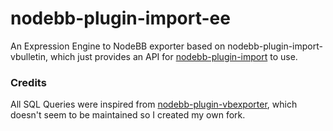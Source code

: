 nodebb-plugin-import-ee
==========================

An Expression Engine to NodeBB exporter based on nodebb-plugin-import-vbulletin, which just provides an API for [nodebb-plugin-import](https://github.com/akhoury/nodebb-plugin-import) to use.

### Credits

All SQL Queries were inspired from [nodebb-plugin-vbexporter](https://github.com/MakerStudios/nodebb-plugin-vbexporter), which doesn't seem to be maintained so I created my own fork.
